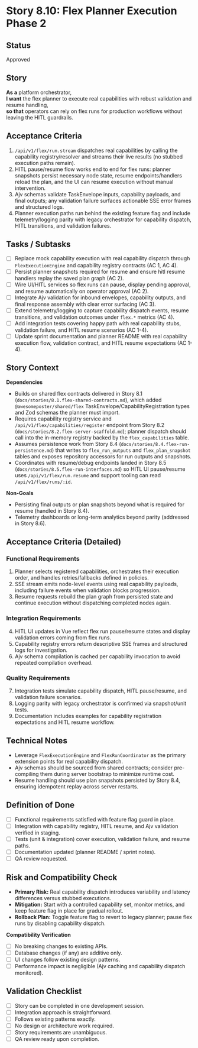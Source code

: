 # Story 8.10: Flex Planner Execution Phase 2

## Status
Approved

## Story
**As a** platform orchestrator,  
**I want** the flex planner to execute real capabilities with robust validation and resume handling,  
**so that** operators can rely on flex runs for production workflows without leaving the HITL guardrails.

## Acceptance Criteria
1. `/api/v1/flex/run.stream` dispatches real capabilities by calling the capability registry/resolver and streams their live results (no stubbed execution paths remain).
2. HITL pause/resume flow works end to end for flex runs: planner snapshots persist necessary node state, resume endpoints/handlers reload the plan, and the UI can resume execution without manual intervention.
3. Ajv schemas validate TaskEnvelope inputs, capability payloads, and final outputs; any validation failure surfaces actionable SSE error frames and structured logs.
4. Planner execution paths run behind the existing feature flag and include telemetry/logging parity with legacy orchestrator for capability dispatch, HITL transitions, and validation failures.

## Tasks / Subtasks
- [ ] Replace mock capability execution with real capability dispatch through `FlexExecutionEngine` and capability registry contracts (AC 1, AC 4).
- [ ] Persist planner snapshots required for resume and ensure hitl resume handlers replay the saved plan graph (AC 2).
- [ ] Wire UI/HITL services so flex runs can pause, display pending approval, and resume automatically on operator approval (AC 2).
- [ ] Integrate Ajv validation for inbound envelopes, capability outputs, and final response assembly with clear error surfacing (AC 3).
- [ ] Extend telemetry/logging to capture capability dispatch events, resume transitions, and validation outcomes under `flex.*` metrics (AC 4).
- [ ] Add integration tests covering happy path with real capability stubs, validation failure, and HITL resume scenarios (AC 1-4).
- [ ] Update sprint documentation and planner README with real capability execution flow, validation contract, and HITL resume expectations (AC 1-4).

## Story Context

**Dependencies**
- Builds on shared flex contracts delivered in Story 8.1 (`docs/stories/8.1.flex-shared-contracts.md`), which added `@awesomeposter/shared/flex` TaskEnvelope/CapabilityRegistration types and Zod schemas the planner must import.
- Requires capability registry service and `/api/v1/flex/capabilities/register` endpoint from Story 8.2 (`docs/stories/8.2.flex-server-scaffold.md`); planner dispatch should call into the in-memory registry backed by the `flex_capabilities` table.
- Assumes persistence work from Story 8.4 (`docs/stories/8.4.flex-run-persistence.md`) that writes to `flex_run_outputs` and `flex_plan_snapshot` tables and exposes repository accessors for run outputs and snapshots.
- Coordinates with resume/debug endpoints landed in Story 8.5 (`docs/stories/8.5.flex-run-interfaces.md`) so HITL UI pause/resume uses `/api/v1/flex/run.resume` and support tooling can read `/api/v1/flex/runs/:id`.

**Non-Goals**
- Persisting final outputs or plan snapshots beyond what is required for resume (handled in Story 8.4).
- Telemetry dashboards or long-term analytics beyond parity (addressed in Story 8.6).

## Acceptance Criteria (Detailed)

### Functional Requirements
1. Planner selects registered capabilities, orchestrates their execution order, and handles retries/fallbacks defined in policies.
2. SSE stream emits node-level events using real capability payloads, including failure events when validation blocks progression.
3. Resume requests rebuild the plan graph from persisted state and continue execution without dispatching completed nodes again.

### Integration Requirements
4. HITL UI updates in Vue reflect flex run pause/resume states and display validation errors coming from flex runs.
5. Capability registry errors return descriptive SSE frames and structured logs for investigation.
6. Ajv schema compilation is cached per capability invocation to avoid repeated compilation overhead.

### Quality Requirements
7. Integration tests simulate capability dispatch, HITL pause/resume, and validation failure scenarios.
8. Logging parity with legacy orchestrator is confirmed via snapshot/unit tests.
9. Documentation includes examples for capability registration expectations and HITL resume workflow.

## Technical Notes
- Leverage `FlexExecutionEngine` and `FlexRunCoordinator` as the primary extension points for real capability dispatch.
- Ajv schemas should be sourced from shared contracts; consider pre-compiling them during server bootstrap to minimize runtime cost.
- Resume handling should use plan snapshots persisted by Story 8.4, ensuring idempotent replay across server restarts.

## Definition of Done
- [ ] Functional requirements satisfied with feature flag guard in place.
- [ ] Integration with capability registry, HITL resume, and Ajv validation verified in staging.
- [ ] Tests (unit & integration) cover execution, validation failure, and resume paths.
- [ ] Documentation updated (planner README / sprint notes).
- [ ] QA review requested.

## Risk and Compatibility Check
- **Primary Risk:** Real capability dispatch introduces variability and latency differences versus stubbed executions.
- **Mitigation:** Start with a controlled capability set, monitor metrics, and keep feature flag in place for gradual rollout.
- **Rollback Plan:** Toggle feature flag to revert to legacy planner; pause flex runs by disabling capability dispatch.

**Compatibility Verification**
- [ ] No breaking changes to existing APIs.
- [ ] Database changes (if any) are additive only.
- [ ] UI changes follow existing design patterns.
- [ ] Performance impact is negligible (Ajv caching and capability dispatch monitored).

## Validation Checklist
- [ ] Story can be completed in one development session.
- [ ] Integration approach is straightforward.
- [ ] Follows existing patterns exactly.
- [ ] No design or architecture work required.
- [ ] Story requirements are unambiguous.
- [ ] QA review ready upon completion.
